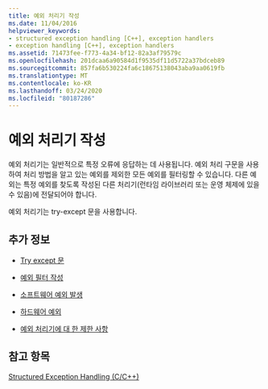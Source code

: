 ```yaml
---
title: 예외 처리기 작성
ms.date: 11/04/2016
helpviewer_keywords:
- structured exception handling [C++], exception handlers
- exception handling [C++], exception handlers
ms.assetid: 71473fee-f773-4a34-bf12-82a3af79579c
ms.openlocfilehash: 201dcaa6a90584d1f9535df11d5722a37bdceb89
ms.sourcegitcommit: 857fa6b530224fa6c18675138043aba9aa0619fb
ms.translationtype: MT
ms.contentlocale: ko-KR
ms.lasthandoff: 03/24/2020
ms.locfileid: "80187286"
---
```

# <a name="writing-an-exception-handler"></a>예외 처리기 작성

예외 처리기는 일반적으로 특정 오류에 응답하는 데 사용됩니다. 예외 처리 구문을 사용하여 처리 방법을 알고 있는 예외를 제외한 모든 예외를 필터링할 수 있습니다. 다른 예외는 특정 예외를 찾도록 작성된 다른 처리기(런타임 라이브러리 또는 운영 체제에 있을 수 있음)에 전달되어야 합니다.

예외 처리기는 try-except 문을 사용합니다.

## <a name="what-do-you-want-to-know-more-about"></a>추가 정보

- [Try except 문](../cpp/try-except-statement.md)

- [예외 필터 작성](../cpp/writing-an-exception-filter.md)

- [소프트웨어 예외 발생](../cpp/raising-software-exceptions.md)

- [하드웨어 예외](../cpp/hardware-exceptions.md)

- [예외 처리기에 대 한 제한 사항](../cpp/restrictions-on-exception-handlers.md)

## <a name="see-also"></a>참고 항목

[Structured Exception Handling (C/C++)](../cpp/structured-exception-handling-c-cpp.md)
